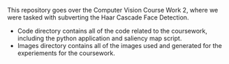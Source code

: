 This repository goes over the Computer Vision Course Work 2, where we were tasked with subverting the Haar Cascade Face Detection.

- Code directory contains all of the code related to the coursework, including the python application and saliency map script.
- Images directory contains all of the images used and generated for the experiements for the coursework.
